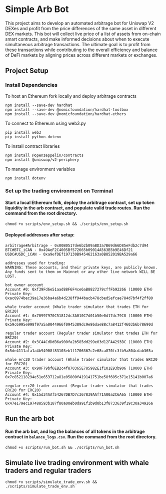 # Simple Arb Bot 
This project aims to develop an automated arbitrage bot for Uniswap V2 DEXes and profit from the price differences of the same asset in different DEX markets. This bot will collect live price of a list of assets from on-chain smart contracts, and make informed decisions about when to execute simultaneous arbitrage transactions. The ultimate goal is to profit from these transactions while contributing to the overall efficiency and balance of DeFi markets by aligning prices across different markets or exchanges. 

## Project Setup
### Install Dependencies
To host an Ethereum fork locally and deploy arbitrage contracts

    npm install --save-dev hardhat 
    npm install --save-dev @nomicfoundation/hardhat-toolbox
    npm install --save-dev @nomicfoundation/hardhat-ethers
    
To connect to Ethereum using web3.py

    pip install web3
    pip install python-dotenv

To install contract libraries

    npm install @openzeppelin/contracts
    npm install @uniswap/v2-periphery


To manage environment variables

    npm install dotenv


### Set up the trading environment on Terminal
#### Start a local Ethereum folk, deploy the arbitrage contract, set up token liquidity in the arb contract, and populate valid trade routes. Run the command from the root directory.
```
chmod +x scripts/env_setup.sh && ./scripts/env_setup.sh
```

#### Deployed addresses after setup:
    arbitrage#Arbitrage - 0x00B0517de6b2b09aBD3a7B69d66D85eFdb2c7d94
    BTC#BTC_iCAN - 0x49AeF2C4005Bf572665b09014A563B5b9E46Df21
    USDC#USDC_iCAN - 0xa9efDEf197130B945462163a0B852019BA529a66

    addresses used for trading:
    WARNING: These accounts, and their private keys, are publicly known.
    Any funds sent to them on Mainnet or any other live network WILL BE LOST.

    bot owner account
    Account #0: 0xf39Fd6e51aad88F6F4ce6aB8827279cffFb92266 (10000 ETH)
    Private Key: 0xac0974bec39a17e36ba4a6b4d238ff944bacb478cbed5efcae784d7bf4f2ff80

    whale trader account (Whale trader simulator that trades ETH for ERC20)
    Account #1: 0x70997970C51812dc3A010C7d01b50e0d17dc79C8 (10000 ETH)
    Private Key: 0x59c6995e998f97a5a0044966f0945389dc9e86dae88c7a8412f4603b6b78690d

    regular trader account (Regular trader simulator that trades ETH for ERC20)
    Account #2: 0x3C44CdDdB6a900fa2b585dd299e03d12FA4293BC (10000 ETH)
    Private Key: 0x5de4111afa1a4b94908f83103eb1f1706367c2e68ca870fc3fb9a804cdab365a

    whale erc20 trader account (Whale trader simulator that trades ERC20 for ERC20)
    Account #3: 0x90F79bf6EB2c4f870365E785982E1f101E93b906 (10000 ETH)
    Private Key: 0x7c852118294e51e653712a81e05800f419141751be58f605c371e15141b007a6

    regular erc20 trader account (Regular trader simulator that trades ERC20 for ERC20)
    Account #4: 0x15d34AAf54267DB7D7c367839AAf71A00a2C6A65 (10000 ETH)
    Private Key: 0x47e179ec197488593b187f80a00eb0da91f1b9d0b13f8733639f19c30a34926a
## Run the arb bot
#### Run the arb bot, and log the balances of all tokens in the arbitrage contract in `balance_logs.csv`. Run the command from the root directory.
```
chmod +x scripts/run_bot.sh && ./scripts/run_bot.sh
```

## Simulate live trading environment with whale traders and regular traders
```
chmod +x scripts/simulate_trade_env.sh && ./scripts/simulate_trade_env.sh
```